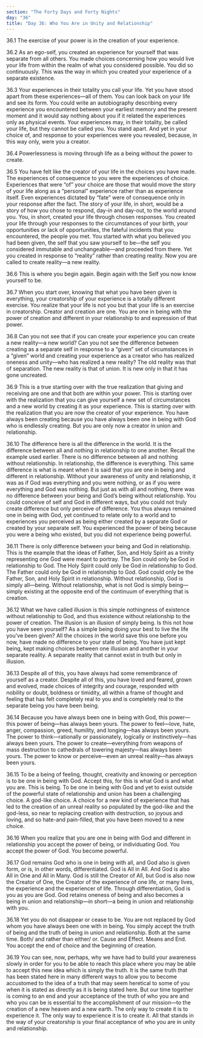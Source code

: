 ```yaml
---
section: "The Forty Days and Forty Nights"
day: "36"
title: "Day 36: Who You Are in Unity and Relationship"
---
```


36.1 The exercise of your power is in the creation of your experience.

36.2 As an ego-self, you created an experience for yourself that was
separate from all others. You made choices concerning how you would live
your life from within the realm of what you considered possible. You did
so continuously. This was the way in which you created your experience
of a separate existence.

36.3 Your experiences in their totality you call your life. Yet you have
stood apart from these experiences—all of them. You can look back on
your life and see its form. You could write an autobiography describing
every experience you encountered between your earliest memory and the
present moment and it would say nothing about you if it related the
experiences only as physical events. Your experiences may, in their
totality, be called your life, but they cannot be called you. You stand
apart. And yet in your choice of, and response to your experiences were
you revealed, because, in this way only, were you a creator.

36.4 Powerlessness is moving through life as a being without the power
to create.

36.5 You have felt like the creator of your life in the choices you have
made. The experiences of consequence to you were the experiences of
choice. Experiences that were “of” your choice are those that would move
the story of your life along as a “personal” experience rather than as
experience itself. Even experiences dictated by “fate” were of
consequence only in your response after the fact. The story of your
life, in short, would be a story of how you chose to respond, day-in and
day-out, to the world around you. You, in short, created your life
through chosen responses. You created your life through your responses
to the circumstances of your birth, your opportunities or lack of
opportunities, the fateful incidents that you encountered, the people
you met. You started with what you believed you had been given, the self
that you saw yourself to be—the self you considered immutable and
unchangeable—and proceeded from there. Yet you created in response to
“reality” rather than creating reality. Now you are called to create
reality—a new reality.

36.6 This is where you begin again. Begin again with the Self you now
know yourself to be.

36.7 When you start over, knowing that what you have been given is
everything, your creatorship of your experience is a totally different
exercise. You realize that your life is not you but that your life is an
exercise in creatorship. Creator and creation are one. You are one in
being with the power of creation and different in your relationship to
and expression of that power.

36.8 Can you not see that if you can create your experience you can
create a new reality—a new world? Can you not see the difference between
creating as a separate self in response to a “given” set of
circumstances in a “given” world and creating your experience as a
creator who has realized oneness and unity—who has realized a new
reality? The old reality was that of separation. The new reality is that
of union. It is new only in that it has gone uncreated.

36.9 This is a true starting over with the true realization that giving
and receiving are one and that both are within your power. This is
starting over with the realization that you can give yourself a new set
of circumstances and a new world by creating it as your experience. This
is starting over with the realization that you are now the creator of
your experience. You have always been creating because you have always
been one in being with God who is endlessly creating. But you are only
now a creator in union and relationship.

36.10 The difference here is all the difference in the world. It is the
difference between all and nothing in relationship to one another.
Recall the example used earlier. There is no difference between all and
nothing without relationship. In relationship, the difference is
everything. This same difference is what is meant when it is said that
you are one in being and different in relationship. Without your
awareness of unity and relationship, it was as if God was everything and
you were nothing, or as if you were everything and God was nothing. But
just as with all and nothing, there was no difference between your being
and God’s being without relationship. You could conceive of self and God
in different ways, but you could not truly create difference but only
perceive of difference. You thus always remained one in being with God,
yet continued to relate only to a world and to experiences you perceived
as being either created by a separate God or created by your separate
self. You experienced the power of being because you were a being who
existed, but you did not experience being powerful.

36.11 There is only difference between your being and God in
relationship. This is the example that the ideas of Father, Son, and
Holy Spirit as a trinity representing one God were meant to portray. The
Son could only be God in relationship to God. The Holy Spirit could only
be God in relationship to God. The Father could only be God in
relationship to God. God could only be the Father, Son, and Holy Spirit
in relationship. Without relationship, God is simply all—being. Without
relationship, what is not God is simply being—simply existing at the
opposite end of the continuum of everything that is creation.

36.12 What we have called illusion is this simple nothingness of
existence without relationship to God, and thus existence without
relationship to the power of creation. The illusion is an illusion of
simply being. Is this not how you have seen yourself? As a simple being
doing your best to live the life you’ve been given? All the choices in
the world save this one before you now, have made no difference to your
state of being. You have just kept being, kept making choices between
one illusion and another in your separate reality. A separate reality
that cannot exist in truth but only in illusion.

36.13 Despite all of this, you have always had some remembrance of
yourself as a creator. Despite all of this, you have loved and feared,
grown and evolved, made choices of integrity and courage, responded with
nobility or doubt, boldness or timidity, all within a frame of thought
and feeling that has felt completely real to you and is completely real
to the separate being you have been being.

36.14 Because you have always been one in being with God, this
power—this power of being—has always been yours. The power to feel—love,
hate, anger, compassion, greed, humility, and longing—has always been
yours. The power to think—rationally or passionately, logically or
instinctively—has always been yours. The power to create—everything from
weapons of mass destruction to cathedrals of towering majesty—has always
been yours. The power to know or perceive—even an unreal reality—has
always been yours.

36.15 To be a being of feeling, thought, creativity and knowing or
perception is to be one in being with God. Accept this, for this is what
God is and what you are. This is being. To be one in being with God and
yet to exist outside of the powerful state of relationship and union has
been a challenging choice. A god-like choice. A choice for a new kind of
experience that has led to the creation of an unreal reality so
populated by the god-like and the god-less, so near to replacing
creation with destruction, so joyous and loving, and so hate-and
pain-filled, that you have been moved to a new choice.

36.16 When you realize that you are one in being with God and different
in relationship you accept the power of being, or individuating God. You
accept the power of God. You become powerful.

36.17 God remains God who is one in being with all, and God also is
given form, or is, in other words, differentiated. God is All in All.
And God is also All in One and All in Many. God is still the Creator of
All, but God is also now the Creator of One, the Creator of the
experience of one life, or many lives, the experience and the
experiencer of life. Through differentiation, God is you as you are God.
God retains oneness of being and also becomes a being in union and
relationship—in short—a being in union and relationship with you.

36.18 Yet you do not disappear or cease to be. You are not replaced by
God whom you have always been one with in being. You simply accept the
truth of being and the truth of being in union and relationship. Both at
the same time. Both/ and rather than either/ or. Cause and Effect. Means
and End. You accept the end of choice and the beginning of creation.

36.19 You can see, now, perhaps, why we have had to build your awareness
slowly in order for you to be able to reach this place where you may be
able to accept this new idea which is simply the truth. It is the same
truth that has been stated here in many different ways to allow you to
become accustomed to the idea of a truth that may seem heretical to some
of you when it is stated as directly as it is being stated here. But our
time together is coming to an end and your acceptance of the truth of
who you are and who you can be is essential to the accomplishment of our
mission—to the creation of a new heaven and a new earth. The only way to
create it is to experience it. The only way to experience it is to
create it. All that stands in the way of your creatorship is your final
acceptance of who you are in unity and relationship.

